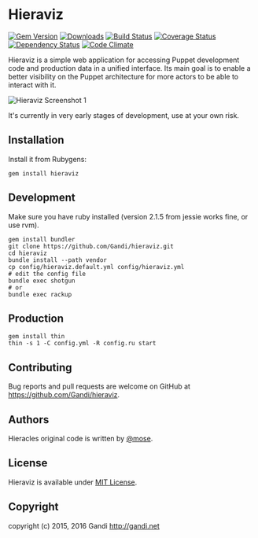 Hieraviz
===============

[![Gem Version](https://img.shields.io/gem/v/hieraviz.svg)](http://rubygems.org/gems/hieraviz)
[![Downloads](http://img.shields.io/gem/dt/hieraviz.svg)](https://rubygems.org/gems/hieraviz)
[![Build Status](https://img.shields.io/travis/Gandi/hieraviz.svg)](https://travis-ci.org/Gandi/hieraviz)
[![Coverage Status](https://img.shields.io/coveralls/Gandi/hieraviz.svg)](https://coveralls.io/github/Gandi/hieraviz)
[![Dependency Status](https://gemnasium.com/Gandi/hieraviz.svg)](https://gemnasium.com/Gandi/hieraviz)
[![Code Climate](https://img.shields.io/codeclimate/github/Gandi/hieraviz.svg)](https://codeclimate.com/github/Gandi/hieraviz)


Hieraviz is a simple web application for accessing Puppet development code and production data in a unified interface. Its main goal is to enable a better visibility on the Puppet architecture for more actors to be able to interact with it.

![Hieraviz Screenshot 1](https://raw.githubusercontent.com/wiki/Gandi/hieraviz/screenshots/hieraviz1.png)

It's currently in very early stages of development, use at your own risk.

Installation 
-------------------
Install it from Rubygens:

    gem install hieraviz

Development
--------------

Make sure you have ruby installed (version 2.1.5 from jessie works fine, or use rvm).

    gem install bundler
    git clone https://github.com/Gandi/hieraviz.git
    cd hieraviz
    bundle install --path vendor
    cp config/hieraviz.default.yml config/hieraviz.yml
    # edit the config file
    bundle exec shotgun
    # or
    bundle exec rackup


Production
----------------

    gem install thin
    thin -s 1 -C config.yml -R config.ru start

Contributing
----------------
Bug reports and pull requests are welcome on GitHub at https://github.com/Gandi/hieraviz.

Authors
-----------
Hieracles original code is written by [@mose](https://github.com/mose).

License
-----------
Hieraviz is available under [MIT License](http://opensource.org/licenses/MIT).

Copyright
------------
copyright (c) 2015, 2016 Gandi http://gandi.net
